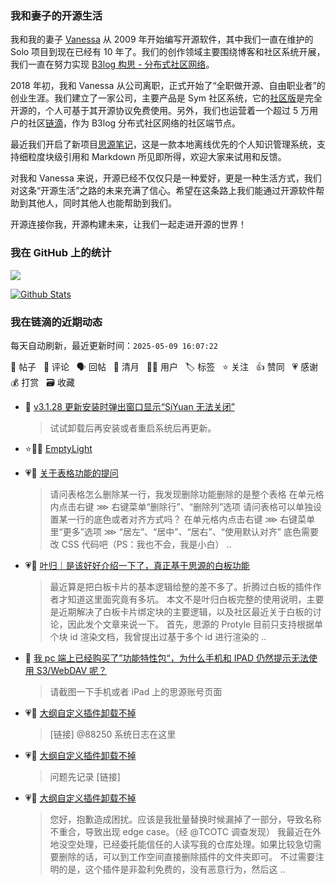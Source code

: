 ### 我和妻子的开源生活

我和我的妻子 [Vanessa](https://github.com/Vanessa219) 从 2009 年开始编写开源软件，其中我们一直在维护的 Solo 项目到现在已经有 10 年了。我们的创作领域主要围绕博客和社区系统开展，我们一直在努力实现 [B3log 构思 - 分布式社区网络](https://ld246.com/article/1546941897596)。

2018 年初，我和 Vanessa 从公司离职，正式开始了“全职做开源、自由职业者”的创业生涯。我们建立了一家公司，主要产品是 Sym 社区系统，它的[社区版](https://github.com/88250/symphony)是完全开源的，个人可基于其开源协议免费使用。另外，我们也运营着一个超过 5 万用户的社区[链滴](https://ld246.com)，作为 B3log 分布式社区网络的社区端节点。

最近我们开启了新项目[思源笔记](https://github.com/siyuan-note/siyuan)，这是一款本地离线优先的个人知识管理系统，支持细粒度块级引用和 Markdown 所见即所得，欢迎大家来试用和反馈。

对我和 Vanessa 来说，开源已经不仅仅只是一种爱好，更是一种生活方式，我们对这条“开源生活”之路的未来充满了信心。希望在这条路上我们能通过开源软件帮助到其他人，同时其他人也能帮助到我们。

开源连接你我，开源构建未来，让我们一起走进开源的世界！

### 我在 GitHub 上的统计

<a title="Hits" target="_blank" href="https://github.com/88250/88250"><img src="https://hits.b3log.org/88250/88250.svg"></a>

[![Github Stats](https://github-readme-stats.vercel.app/api?username=88250&theme=tokyonight&show_icons=true)](https://github.com/88250)

<!--events start -->

### 我在链滴的近期动态

每天自动刷新，最近更新时间：`2025-05-09 16:07:22`

📝 帖子 &nbsp; 💬 评论 &nbsp; 🗣 回帖 &nbsp; 🌙 清月 &nbsp; 👨‍💻 用户 &nbsp; 🏷️ 标签 &nbsp; ⭐️ 关注 &nbsp; 👍 赞同 &nbsp; 💗 感谢 &nbsp; 💰 打赏 &nbsp; 🗃 收藏

* 💬 [v3.1.28 更新安装时弹出窗口显示“SiYuan 无法关闭”](https://ld246.com/article/1746766471471/comment/1746766607450#comments)

  > 试试卸载后再安装或者重启系统后再更新。
* ⭐️👨‍💻 [EmptyLight](https://ld246.com/member/EmptyLight)

  > 
* 💗💬 [关于表格功能的提问](https://ld246.com/article/1746752386764/comment/1746755601075#comments)

  > 请问表格怎么删除某一行，我发现删除功能删除的是整个表格 在单元格内点击右键 ⋙ 右键菜单“删除行”、“删除列”选项 请问表格可以单独设置某一行的底色或者对齐方式吗？ 在单元格内点击右键 ⋙ 右键菜单里“更多”选项 ⋙ “居左”、“居中”、“居右”、“使用默认对齐” 底色需要改 CSS 代码吧（PS：我也不会，我是小白） ..
* 💗📝 [叶归｜是该好好介绍一下了，真正基于思源的白板功能](https://ld246.com/article/1746707440517)

  > 最近算是把白板卡片的基本逻辑给整的差不多了。折腾过白板的插件作者才知道这里面究竟有多坑。 本文不是叶归白板完整的使用说明，主要是近期解决了白板卡片绑定块的主要逻辑，以及社区最近关于白板的讨论，因此发个文章来说一下。 首先，思源的 Protyle 目前只支持根据单个块 id 渲染文档，我曾提出过基于多个 id 进行渲染的 ..
* 💬 [我 pc 端上已经购买了”功能特性包“，为什么手机和 IPAD 仍然提示无法使用 S3/WebDAV 呢？](https://ld246.com/article/1746696368531/comment/1746696427227#comments)

  > 请截图一下手机或者 iPad 上的思源账号页面
* 💗💬 [大纲自定义插件卸载不掉](https://ld246.com/article/1746606949822/comment/1746608676055#comments)

  > [链接] @88250 系统日志在这里
* 💗💬 [大纲自定义插件卸载不掉](https://ld246.com/article/1746606949822/comment/1746610737623#comments)

  > 问题先记录 [链接]
* 💗💬 [大纲自定义插件卸载不掉](https://ld246.com/article/1746606949822/comment/1746638332841#comments)

  > 您好，抱歉造成困扰。应该是我批量替换时候漏掉了一部分，导致名称不重合，导致出现 edge case。（经 @TCOTC 调查发现） 我最近在外地没空处理，已经委托能信任的人读写我的仓库处理。如果比较急切需要删除的话，可以到工作空间直接删除插件的文件夹即可。 不过需要注明的是，这个插件是非盈利免费的，没有恶意行为，然后这 ..


<!--events end -->
